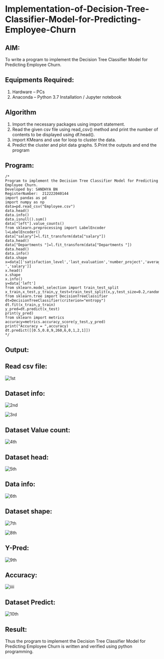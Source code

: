 # Implementation-of-Decision-Tree-Classifier-Model-for-Predicting-Employee-Churn

## AIM:
To write a program to implement the Decision Tree Classifier Model for Predicting Employee Churn.

## Equipments Required:
1. Hardware – PCs
2. Anaconda – Python 3.7 Installation / Jupyter notebook

## Algorithm
1. Import the necessary packages using import statement.
2. Read the given csv file using read_csv() method and print the number of contents to be 
   displayed using df.head().
3. import KMeans and use for loop to cluster the data.
4. Predict the cluster and plot data graphs.
5.Print the outputs and end the program

## Program:
```
/*
Program to implement the Decision Tree Classifier Model for Predicting Employee Churn.
Developed by: SANDHYA BN
RegisterNumber:  212222040144
import pandas as pd
import numpy as np
data=pd.read_csv("Employee.csv")
data.head()
data.info()
data.isnull().sum()
data["left"].value_counts()
from sklearn.preprocessing import LabelEncoder
l=LabelEncoder()
data["salary"]=l.fit_transform(data["salary"])
data.head()
data["Departments "]=l.fit_transform(data["Departments "])
data.head()
data.info()
data.shape
x=data[['satisfaction_level','last_evaluation','number_project','average_montly_hours','time_spend_company','Work_accident','promotion_last_5years','Departments ','salary']]
x.head()
x.shape
x.info()
y=data['left']
from sklearn.model_selection import train_test_split
x_train,x_test,y_train,y_test=train_test_split(x,y,test_size=0.2,random_state=100)
from sklearn.tree import DecisionTreeClassifier
dt=DecisionTreeClassifier(criterion="entropy")
dt.fit(x_train,y_train)
y_pred=dt.predict(x_test)
print(y_pred)
from sklearn import metrics
accuracy=metrics.accuracy_score(y_test,y_pred)
print("Accuracy = ",accuracy)
dt.predict([[0.5,0.8,9,260,6,0,1,2,1]])
*/
```

## Output:

## Read csv file:

![1st](https://github.com/sandhyabalamurali/Implementation-of-Decision-Tree-Classifier-Model-for-Predicting-Employee-Churn/assets/115525118/1fa81678-a443-4492-90f5-bfd9e2ac7e3c)

## Dataset info:

![2nd](https://github.com/sandhyabalamurali/Implementation-of-Decision-Tree-Classifier-Model-for-Predicting-Employee-Churn/assets/115525118/8dc98e18-93fc-42d3-9e60-ea09fc1d57c6)


![3rd](https://github.com/sandhyabalamurali/Implementation-of-Decision-Tree-Classifier-Model-for-Predicting-Employee-Churn/assets/115525118/28c165b9-3c62-49f6-a3e9-63ac151db6dd)

## Dataset Value count:

![4th](https://github.com/sandhyabalamurali/Implementation-of-Decision-Tree-Classifier-Model-for-Predicting-Employee-Churn/assets/115525118/4e7b813b-00e5-41f5-a3d8-e47ee191fcde)

## Dataset head:

![5th](https://github.com/sandhyabalamurali/Implementation-of-Decision-Tree-Classifier-Model-for-Predicting-Employee-Churn/assets/115525118/c3623002-779a-434f-903b-0410d47c67d6)

## Data info:

![6th](https://github.com/sandhyabalamurali/Implementation-of-Decision-Tree-Classifier-Model-for-Predicting-Employee-Churn/assets/115525118/2f2af6b5-62ac-4ec5-bcd1-ad5addc49fba)

## Dataset shape:

![7th](https://github.com/sandhyabalamurali/Implementation-of-Decision-Tree-Classifier-Model-for-Predicting-Employee-Churn/assets/115525118/b1855057-332a-46d6-bb5f-9cba85343625)


![8th](https://github.com/sandhyabalamurali/Implementation-of-Decision-Tree-Classifier-Model-for-Predicting-Employee-Churn/assets/115525118/fb717cb9-2c8f-49f8-9937-09f7a35952a0)

## Y-Pred:


![9th](https://github.com/sandhyabalamurali/Implementation-of-Decision-Tree-Classifier-Model-for-Predicting-Employee-Churn/assets/115525118/796b1cc0-723a-4299-82af-2b7f10a706cb)

## Accuracy:

![iiii](https://github.com/sandhyabalamurali/Implementation-of-Decision-Tree-Classifier-Model-for-Predicting-Employee-Churn/assets/115525118/253191eb-e251-4c2b-861f-61c100e596b7)


## Dataset Predict:

![10th](https://github.com/sandhyabalamurali/Implementation-of-Decision-Tree-Classifier-Model-for-Predicting-Employee-Churn/assets/115525118/618a35b7-dda8-49c7-90d5-8e705d97b90e)

## Result:
Thus the program to implement the  Decision Tree Classifier Model for Predicting Employee Churn is written and verified using python programming.
